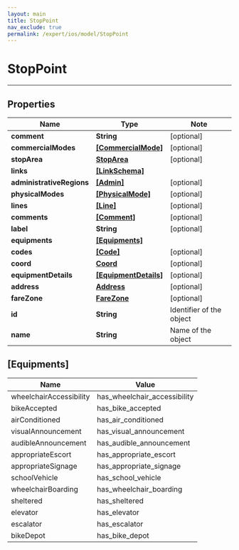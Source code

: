 ```yaml
---
layout: main
title: StopPoint
nav_exclude: true
permalink: /expert/ios/model/StopPoint
---
```


# StopPoint

---

## Properties

Name | Type | Note
---- | ---- | ----
**comment** | **String** | [optional] 
**commercialModes** | [**[CommercialMode]**](CommercialMode.md) | [optional] 
**stopArea** | [**StopArea**](StopArea.md) | [optional] 
**links** | [**[LinkSchema]**](LinkSchema.md) | 
**administrativeRegions** | [**[Admin]**](Admin.md) | [optional] 
**physicalModes** | [**[PhysicalMode]**](PhysicalMode.md) | [optional] 
**lines** | [**[Line]**](Line.md) | [optional] 
**comments** | [**[Comment]**](Comment.md) | [optional] 
**label** | **String** | [optional] 
**equipments** | [**[Equipments]**](#[Equipments])
**codes** | [**[Code]**](Code.md) | [optional] 
**coord** | [**Coord**](Coord.md) | [optional] 
**equipmentDetails** | [**[EquipmentDetails]**](EquipmentDetails.md) | [optional] 
**address** | [**Address**](Address.md) | [optional] 
**fareZone** | [**FareZone**](FareZone.md) | [optional] 
**id** | **String** | Identifier of the object 
**name** | **String** | Name of the object 

## [Equipments]
Name | Value
---- | -----
wheelchairAccessibility | has_wheelchair_accessibility
bikeAccepted | has_bike_accepted
airConditioned | has_air_conditioned
visualAnnouncement | has_visual_announcement
audibleAnnouncement | has_audible_announcement
appropriateEscort | has_appropriate_escort
appropriateSignage | has_appropriate_signage
schoolVehicle | has_school_vehicle
wheelchairBoarding | has_wheelchair_boarding
sheltered | has_sheltered
elevator | has_elevator
escalator | has_escalator
bikeDepot | has_bike_depot

